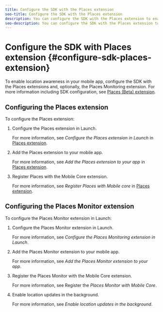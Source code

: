 ```yaml
---
title: Configure the SDK with the Places extension
seo-title: Configure the SDK with the Places extension
description: You can configure the SDK with the Places extension to enable location awareness in your mobile app. 
seo-description: You can configure the SDK with the Places extension to enable location awareness in your mobile app. 
---
```


# Configure the SDK with Places extension {#configure-sdk-places-extension}

To enable location awareness in your mobile app, configure the SDK with the Places extensions and, optionally, the Places Monitoring extension. For more information including SDK configuration, see [Places (Beta) extension](/help/places-ext-aep-sdks/places-extension/places-extension.md).

## Configuring the Places extension

To configure the Places extension:

1. Configure the Places extension in Launch.

    For more information, see *Configure the Places extension in Launch* in [Places extension](/help/places-ext-aep-sdks/places-extension/places-extension.md).

1. Add the Places extension to your mobile app.

    For more information, see *Add the Places extension to your app* in [Places extension](/help/places-ext-aep-sdks/places-extension/places-extension.md).

1. Register Places with the Mobile Core extension.

    For more information, see *Register Places with Mobile core* in [Places extension](/help/places-ext-aep-sdks/places-extension/places-extension.md).

## Configuring the Places Monitor extension 

To configure the Places Monitor extension in Launch:

1. Configure the Places Monitor extension in Launch.

    For more information, see *Configure the Places Monitoring extension in Launch*.

1. Add the Places Monitor extension to your mobile app.

    For more information, see *Add the Places Monitor extension to your app*.

1. Register the Places Monitor with the Mobile Core extension.

    For more information, see Register the *Places Monitor with Mobile Core*.

1. Enable location updates in the background.

    For more information, see *Enable location updates in the background*.
